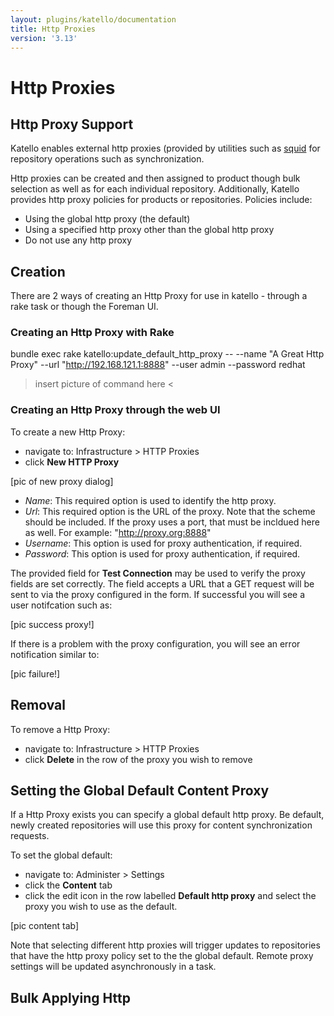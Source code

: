 ```yaml
---
layout: plugins/katello/documentation
title: Http Proxies
version: '3.13'
---
```


# Http Proxies

## Http Proxy Support

Katello enables external http proxies (provided by utilities such as [squid](http://www.squid-cache.org/) for repository operations such as synchronization.

Http proxies can be created and then assigned to product though bulk selection as well as for each individual repository. Additionally, Katello provides http proxy policies for products or repositories. Policies include:
  * Using the global http proxy (the default)
  * Using a specified http proxy other than the global http proxy
  * Do not use any http proxy

## Creation

There are 2 ways of creating an Http Proxy for use in katello - through a rake task or though the Foreman UI.

### Creating an Http Proxy with Rake

bundle exec rake katello:update_default_http_proxy -- --name "A Great Http Proxy" --url "http://192.168.121.1:8888" --user admin --password redhat

> insert picture of command here <

### Creating an Http Proxy through the web UI

To create a new Http Proxy:

  - navigate to: Infrastructure > HTTP Proxies
  - click **New HTTP Proxy**

[pic of new proxy dialog]

- *Name*: This required option is used to identify the http proxy.
- *Url*: This required option is the URL of the proxy. Note that the scheme should be included. If the proxy uses a port, that must be incldued here as well. For example: "http://proxy.org:8888"
- *Username*: This option is used for proxy authentication, if required.
- *Password*: This option is used for proxy authentication, if required.

The provided field for **Test Connection** may be used to verify the proxy fields are set correctly. The field accepts a URL that a GET request will be sent to via the proxy configured in the form. If successful you will see a user notifcation such as:

[pic success proxy!]

If there is a problem with the proxy configuration, you will see an error notification similar to:

[pic failure!]

## Removal

To remove a Http Proxy:

  - navigate to: Infrastructure > HTTP Proxies
  - click **Delete** in the row of the proxy you wish to remove

## Setting the Global Default Content Proxy

If a Http Proxy exists you can specify a global default http proxy. Be default, newly created repositories will use this proxy for content synchronization requests.

To set the global default:

  - navigate to: Administer > Settings
  - click the **Content** tab
  - click the edit icon in the row labelled **Default http proxy** and select the proxy you wish to use as the default.

[pic content tab]

Note that selecting different http proxies will trigger updates to repositories that have the http proxy policy set to the the global default. Remote proxy settings will be updated asynchronously in a task.

## Bulk Applying Http


